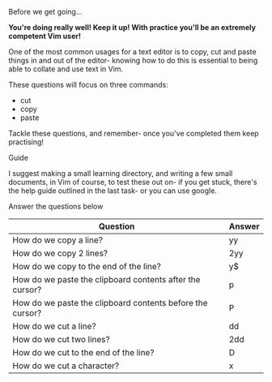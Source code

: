 Before we get going...

**You're doing really well! Keep it up! With practice you'll be an extremely competent Vim user!**

One of the most common usages for a text editor is to copy, cut and paste things in and out of the editor- knowing how to do this is essential to being able to collate and use text in Vim. 

These questions will focus on three commands:

- cut
- copy
- paste

Tackle these questions, and remember- once you've completed them keep practising! 

Guide

I suggest making a small learning directory, and writing a few small documents, in Vim of course, to test these out on- if you get stuck, there's the help guide outlined in the last task- or you can use google. 

Answer the questions below

| Question                                                  | Answer |
| --------------------------------------------------------- | ------ |
| How do we copy a line?                                    | yy       |
| How do we copy 2 lines?                                   | 2yy       |
| How do we copy to the end of the line?                    | y$       |
| How do we paste the clipboard contents after the cursor?  | p       |
| How do we paste the clipboard contents before the cursor? | P       |
| How do we cut a line?                                     | dd       |
| How do we cut two lines?                                  | 2dd       |
| How do we cut to the end of the line?                     | D       |
| How do we cut a character?                                                          | x       |
